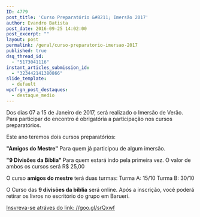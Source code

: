 ```yaml
---
ID: 4779
post_title: 'Curso Preparatório &#8211; Imersão 2017'
author: Evandro Batista
post_date: 2016-09-25 14:02:00
post_excerpt: ""
layout: post
permalink: /geral/curso-preparatorio-imersao-2017
published: true
dsq_thread_id:
  - "5173041116"
instant_articles_submission_id:
  - "323442141380866"
slide_template:
  - default
wpcf-gn_post_destaques:
  - destaque_medio
---
```

Dos dias 07 a 15 de Janeiro de 2017, será realizado o Imersão de Verão. Para participar do encontro é obrigatória a participação nos cursos preparatórios.

Este ano teremos dois cursos preparatórios:

<strong>"Amigos do Mestre"</strong>
Para quem já participou de algum imersão.

<strong>"9 Divisões da Bíblia"
</strong>Para quem estará indo pela primeira vez.
O valor de ambos os cursos será R$ 25,00

O curso <strong>amigos do mestre</strong> terá duas turmas:
Turma A: 15/10
Turma B: 30/10

O Curso das <strong>9 divisões da bíblia</strong> será online.
Após a inscrição, você poderá retirar os livros no escritório do grupo em Barueri.

<a href="//goo.gl/srQxwf">Insvreva-se atráves do link: //goo.gl/srQxwf</a>
